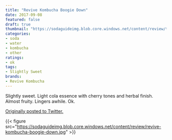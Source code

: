 ```yaml
---
title: "Revive Kombucha Boogie Down"
date: 2017-09-08
featured: false
draft: true
thumbnail: "https://sodaguideimg.blob.core.windows.net/content/review/thumbs/revive-kombucha-boogie-down.jpg"
categories:
- soda
- water
- kombucha
- other
ratings:
- ok
tags:
- Slightly Sweet
brands:
- Revive Kombucha
---
```


Slightly sweet. Light cola essence with cherry tones and herbal finish. Almost fruity. Lingers awhile. Ok.

[Originally posted to Twitter.](https://twitter.com/Cavorter/status/906361121073975297)

{{< figure src="https://sodaguideimg.blob.core.windows.net/content/review/revive-kombucha-boogie-down.jpg" >}}

